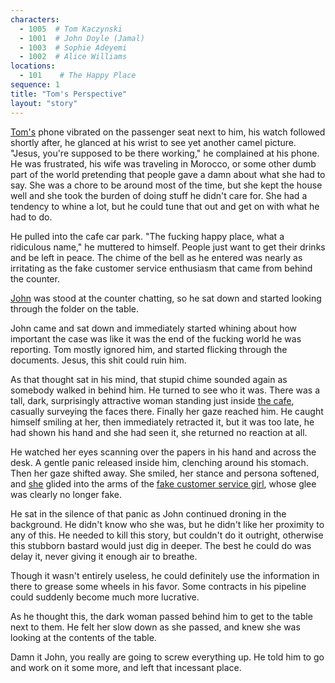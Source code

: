 ```yaml
---
characters: 
  - 1005  # Tom Kaczynski
  - 1001  # John Doyle (Jamal)
  - 1003  # Sophie Adeyemi
  - 1002  # Alice Williams
locations:
  - 101    # The Happy Place
sequence: 1
title: "Tom's Perspective"
layout: "story"
---
```


[Tom's](/stories/the-happy-place/characters/1005) phone vibrated on the passenger seat next to him, his watch followed shortly after, he glanced at his wrist to see yet another camel picture. "Jesus, you're supposed to be there working," he complained at his phone. He was frustrated, his wife was traveling in Morocco, or some other dumb part of the world pretending that people gave a damn about what she had to say. She was a chore to be around most of the time, but she kept the house well and she took the burden of doing stuff he didn't care for. She had a tendency to whine a lot, but he could tune that out and get on with what he had to do. 

He pulled into the cafe car park. "The fucking happy place, what a ridiculous name," he muttered to himself. People just want to get their drinks and be left in peace. The chime of the bell as he entered was nearly as irritating as the fake customer service enthusiasm that came from behind the counter. 

[John](/stories/the-happy-place/characters/1001) was stood at the counter chatting, so he sat down and started looking through the folder on the table. 

John came and sat down and immediately started whining about how important the case was like it was the end of the fucking world he was reporting. Tom mostly ignored him, and started flicking through the documents. Jesus, this shit could ruin him. 

As that thought sat in his mind, that stupid chime sounded again as somebody walked in behind him. He turned to see who it was. There was a tall, dark, surprisingly attractive woman standing just inside [the cafe](/stories/the-happy-place/locations/101), casually surveying the faces there. Finally her gaze reached him. He caught himself smiling at her, then immediately retracted it, but it was too late, he had shown his hand and she had seen it, she returned no reaction at all. 

He watched her eyes scanning over the papers in his hand and across the desk. A gentle panic released inside him, clenching around his stomach. Then her gaze shifted away. She smiled, her stance and persona softened, and [she](/stories/the-happy-place/characters/1003) glided into the arms of the [fake customer service girl](/stories/the-happy-place/characters/1002), whose glee was clearly no longer fake.

He sat in the silence of that panic as John continued droning in the background. He didn't know who she was, but he didn't like her proximity to any of this. He needed to kill this story, but couldn't do it outright, otherwise this stubborn bastard would just dig in deeper. The best he could do was delay it, never giving it enough air to breathe.

Though it wasn't entirely useless, he could definitely use the information in there to grease some wheels in his favor. Some contracts in his pipeline could suddenly become much more lucrative.

As he thought this, the dark woman passed behind him to get to the table next to them. He felt her slow down as she passed, and knew she was looking at the contents of the table.

Damn it John, you really are going to screw everything up. He told him to go and work on it some more, and left that incessant place.